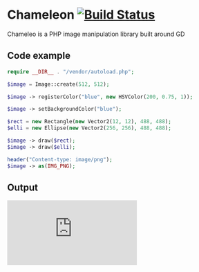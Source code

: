 # Chameleon [![Build Status](https://travis-ci.org/webD97/chameleon.svg?branch=master)](https://travis-ci.org/webD97/chameleon)
Chameleo is a PHP image manipulation library built around GD

## Code example
```php
require __DIR__ . "/vendor/autoload.php";

$image = Image::create(512, 512);

$image -> registerColor("blue", new HSVColor(200, 0.75, 1));

$image -> setBackgroundColor("blue");

$rect = new Rectangle(new Vector2(12, 12), 488, 488);
$elli = new Ellipse(new Vector2(256, 256), 488, 488);

$image -> draw($rect);
$image -> draw($elli);

header("Content-type: image/png");
$image -> as(IMG_PNG);
```

## Output
![PHP Output](http://chameleon.webd97.de/index.php)
